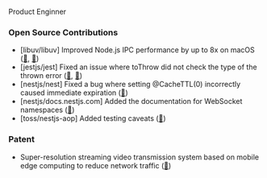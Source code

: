 Product Enginner

### Open Source Contributions
- [libuv/libuv] Improved Node.js IPC performance by up to 8x on macOS ([🔗](https://github.com/libuv/libuv/pull/4694), [📝](https://www.verycosy.net/posts/2025/03/nodejs-ipc-performance-via-libuv-contribution))
- [jestjs/jest] Fixed an issue where toThrow did not check the type of the thrown error ([🔗](https://github.com/jestjs/jest/pull/14576), [📝](https://www.verycosy.net/posts/2023/09/jest-contribution))
- [nestjs/nest] Fixed a bug where setting @CacheTTL(0) incorrectly caused immediate expiration ([🔗](https://github.com/nestjs/nest/pull/6626))
- [nestjs/docs.nestjs.com] Added the documentation for WebSocket namespaces ([🔗](https://github.com/nestjs/docs.nestjs.com/pull/2866))
- [toss/nestjs-aop] Added testing caveats ([🔗](https://github.com/toss/nestjs-aop/pull/39))

### Patent
- Super-resolution streaming video transmission system based on mobile edge computing to reduce network traffic ([🔗](https://patents.google.com/patent/KR102271371B1/ko))
